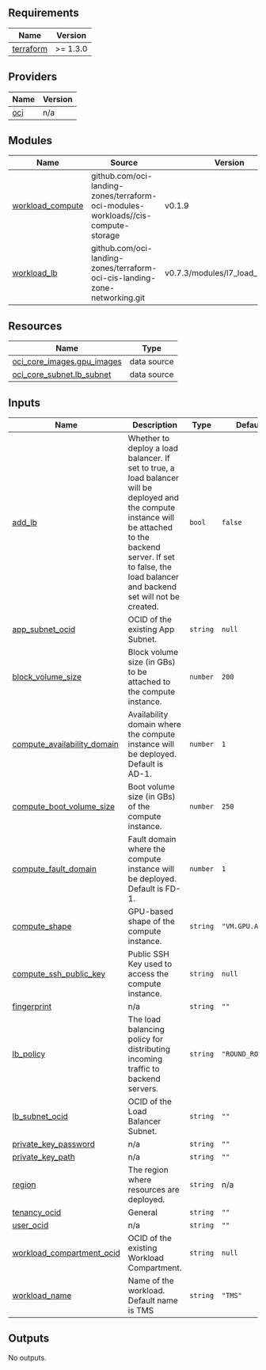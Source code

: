## Requirements

| Name | Version |
|------|---------|
| <a name="requirement_terraform"></a> [terraform](#requirement\_terraform) | >= 1.3.0 |

## Providers

| Name | Version |
|------|---------|
| <a name="provider_oci"></a> [oci](#provider\_oci) | n/a |

## Modules

| Name | Source | Version |
|------|--------|---------|
| <a name="module_workload_compute"></a> [workload\_compute](#module\_workload\_compute) | github.com/oci-landing-zones/terraform-oci-modules-workloads//cis-compute-storage | v0.1.9 |
| <a name="module_workload_lb"></a> [workload\_lb](#module\_workload\_lb) | github.com/oci-landing-zones/terraform-oci-cis-landing-zone-networking.git | v0.7.3/modules/l7\_load\_balancers |

## Resources

| Name | Type |
|------|------|
| [oci\_core\_images.gpu_images](https://registry.terraform.io/providers/oracle/oci/latest/docs/data-sources/core\_images) | data source |
| [oci\_core\_subnet.lb_subnet](https://registry.terraform.io/providers/oracle/oci/latest/docs/data-sources/core\_subnet) | data source |

## Inputs

| Name | Description | Type | Default | Required |
|------|-------------|------|---------|:--------:|
| <a name="input_add_lb"></a> [add\_lb](#input\_add\_lb) | Whether to deploy a load balancer. If set to true, a load balancer will be deployed and the compute instance will be attached to the backend server. If set to false, the load balancer and backend set will not be created. | `bool` | `false` | no |
| <a name="input_app_subnet_ocid"></a> [app\_subnet\_ocid](#input\_app\_subnet\_ocid) | OCID of the existing App Subnet. | `string` | `null` | no |
| <a name="input_block_volume_size"></a> [block\_volume\_size](#input\_block\_volume\_size) | Block volume size (in GBs) to be attached to the compute instance. | `number` | `200` | no |
| <a name="input_compute_availability_domain"></a> [compute\_availability\_domain](#input\_compute\_availability\_domain) | Availability domain where the compute instance will be deployed. Default is AD-1. | `number` | `1` | no |
| <a name="input_compute_boot_volume_size"></a> [compute\_boot\_volume\_size](#input\_compute\_boot\_volume\_size) | Boot volume size (in GBs) of the compute instance. | `number` | `250` | no |
| <a name="input_compute_fault_domain"></a> [compute\_fault\_domain](#input\_compute\_fault\_domain) | Fault domain where the compute instance will be deployed. Default is FD-1. | `number` | `1` | no |
| <a name="input_compute_shape"></a> [compute\_shape](#input\_compute\_shape) | GPU-based shape of the compute instance. | `string` | `"VM.GPU.A10.1"` | no |
| <a name="input_compute_ssh_public_key"></a> [compute\_ssh\_public\_key](#input\_compute\_ssh\_public\_key) | Public SSH Key used to access the compute instance. | `string` | `null` | no |
| <a name="input_fingerprint"></a> [fingerprint](#input\_fingerprint) | n/a | `string` | `""` | no |
| <a name="input_lb_policy"></a> [lb\_policy](#input\_lb\_policy) | The load balancing policy for distributing incoming traffic to backend servers. | `string` | `"ROUND_ROBIN"` | no |
| <a name="input_lb_subnet_ocid"></a> [lb\_subnet\_ocid](#input\_lb\_subnet\_ocid) | OCID of the Load Balancer Subnet. | `string` | `""` | no |
| <a name="input_private_key_password"></a> [private\_key\_password](#input\_private\_key\_password) | n/a | `string` | `""` | no |
| <a name="input_private_key_path"></a> [private\_key\_path](#input\_private\_key\_path) | n/a | `string` | `""` | no |
| <a name="input_region"></a> [region](#input\_region) | The region where resources are deployed. | `string` | n/a | yes |
| <a name="input_tenancy_ocid"></a> [tenancy\_ocid](#input\_tenancy\_ocid) | General | `string` | `""` | no |
| <a name="input_user_ocid"></a> [user\_ocid](#input\_user\_ocid) | n/a | `string` | `""` | no |
| <a name="input_workload_compartment_ocid"></a> [workload\_compartment\_ocid](#input\_workload\_compartment\_ocid) | OCID of the existing Workload Compartment. | `string` | `null` | no |
| <a name="input_workload_name"></a> [workload\_name](#input\_workload\_name) | Name of the workload. Default name is TMS | `string` | `"TMS"` | no |

## Outputs

No outputs.
